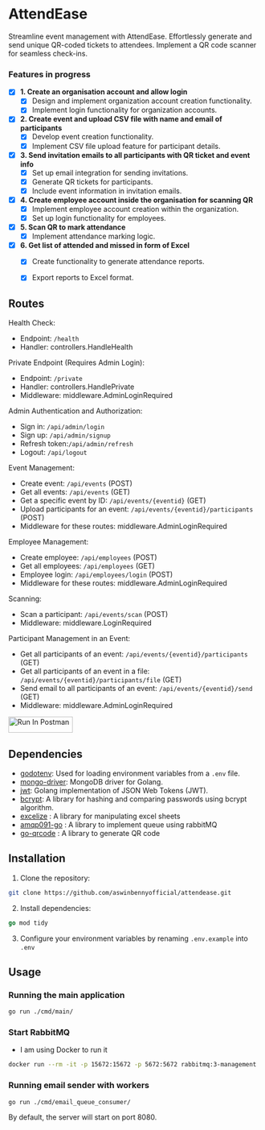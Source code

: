 # AttendEase 
Streamline event management with AttendEase. Effortlessly generate and send unique QR-coded tickets to attendees. Implement a QR code scanner for seamless check-ins. 

### Features in progress
- [x] **1. Create an organisation account and allow login**
  - [x] Design and implement organization account creation functionality.
  - [x] Implement login functionality for organization accounts.

- [x] **2. Create event and upload CSV file with name and email of participants**
  - [x] Develop event creation functionality.
  - [x] Implement CSV file upload feature for participant details.

- [x] **3. Send invitation emails to all participants with QR ticket and event info**
  - [x] Set up email integration for sending invitations.
  - [x] Generate QR tickets for participants.
  - [x] Include event information in invitation emails.

- [x] **4. Create employee account inside the organisation for scanning QR**
  - [x] Implement employee account creation within the organization.
  - [x] Set up login functionality for employees.

- [x] **5. Scan QR to mark attendance**
  - [x] Implement attendance marking logic.

- [x] **6. Get list of attended and missed in form of Excel**
  - [x] Create functionality to generate attendance reports.
  - [x] Export reports to Excel format.

  
## Routes

Health Check:
  - Endpoint: `/health`
  - Handler: controllers.HandleHealth


Private Endpoint (Requires Admin Login):
  - Endpoint: `/private`
  - Handler: controllers.HandlePrivate
  - Middleware: middleware.AdminLoginRequired

Admin Authentication and Authorization:
  - Sign in: `/api/admin/login`
  - Sign up: `/api/admin/signup`
  - Refresh token:`/api/admin/refresh`
  - Logout: `/api/logout`

Event Management:
  - Create event: `/api/events` (POST)
  - Get all events: `/api/events` (GET)
  - Get a specific event by ID: `/api/events/{eventid}` (GET)
  - Upload participants for an event: `/api/events/{eventid}/participants` (POST)
  - Middleware for these routes: middleware.AdminLoginRequired

Employee Management:
  - Create employee: `/api/employees` (POST)
  - Get all employees: `/api/employees` (GET)
  - Employee login: `/api/employees/login` (POST)
  - Middleware for these routes: middleware.AdminLoginRequired

Scanning:
  - Scan a participant: `/api/events/scan` (POST)
  - Middleware: middleware.LoginRequired

Participant Management in an Event:
  - Get all participants of an event: `/api/events/{eventid}/participants` (GET)
  - Get all participants of an event in a file: `/api/events/{eventid}/participants/file` (GET)
  - Send email to all participants of an event: `/api/events/{eventid}/send` (GET)
  - Middleware: middleware.AdminLoginRequired


[<img src="https://run.pstmn.io/button.svg" alt="Run In Postman" style="width: 128px; height: 32px;">](https://god.gw.postman.com/run-collection/30160615-b18996b7-589a-4589-8772-db4820a41cd3?action=collection%2Ffork&source=rip_markdown&collection-url=entityId%3D30160615-b18996b7-589a-4589-8772-db4820a41cd3%26entityType%3Dcollection%26workspaceId%3D854bfee7-441b-4733-a866-80484917b281)

## Dependencies

- [godotenv](https://github.com/joho/godotenv): Used for loading environment variables from a `.env` file.
- [mongo-driver](https://go.mongodb.org/mongo-driver/mongo): MongoDB driver for Golang.
- [jwt](https://github.com/golang-jwt/jwt/v5): Golang implementation of JSON Web Tokens (JWT).
- [bcrypt](https://golang.org/x/crypto/bcrypt): A library for hashing and comparing passwords using bcrypt algorithm.
- [excelize](github.com/xuri/excelize) : A library for manipulating excel sheets
- [amqp091-go](github.com/rabbitmq/amqp091-go) : A library to implement queue using rabbitMQ
- [go-qrcode](github.com/skip2/go-qrcode) : A library to generate QR code

## Installation

1. Clone the repository:

```bash
git clone https://github.com/aswinbennyofficial/attendease.git
```


2. Install dependencies:

```go
go mod tidy
```


3. Configure your environment variables by renaming `.env.example` into `.env`


## Usage
### Running the main application

```bash
go run ./cmd/main/
```

### Start RabbitMQ 
- I am using Docker to run it
```bash
docker run --rm -it -p 15672:15672 -p 5672:5672 rabbitmq:3-management
```

### Running email sender with workers
```bash
go run ./cmd/email_queue_consumer/
```
By default, the server will start on port 8080.